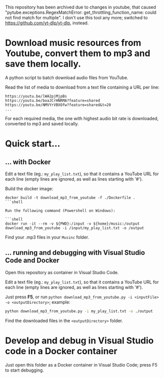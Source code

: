This repository has been archived due to changes in youtube, that caused "pytube.exceptions.RegexMatchError: get_throttling_function_name: could not find match for multiple".
I don't use this tool any more; switched to https://github.com/yt-dlp/yt-dlp, instead.

# Download music resources from Youtube, convert them to mp3 and save them locally.

A python script to batch download audio files from YouTube.

Read the list of media to download from a text file containing a URL per line:

```text
https://youtu.be/lWA2pjMjpBs
https://youtu.be/boaJCrHNRMA?feature=shared
https://youtu.be/NMVYrVBXOfw?feature=shared&t=20
...
```

For each required media, the one with highest audio bit rate is downloaded, converted to mp3 and saved locally.

# Quick start...

## ... with Docker

Edit a text file (eg.: `my_play_list.txt`), so that it contains a YouTube URL for each line (empty lines are ignored, as well as lines starting with '#').

Build the docker image:

```shell
docker build -t download_mp3_from_youtube -f ./Dockerfile .
```shell

Run the following command (Powershell on Windows):

```shell
docker run -it --rm -v ${PWD}:/input -v ${home}/music:/output download_mp3_from_youtube -i /input/my_play_list.txt -o /output
```

Find your .mp3 files in your `Musinc` folder.

## ... running and debugging with Visual Studio Code and Docker

Open this repository as container in Visual Studio Code.

Edit a text file (eg.: `my_play_list.txt`), so that it contains a YouTube URL for each line (empty lines are ignored, as well as lines starting with '#').

Just press **F5**, or run `python download_mp3_from_youtube.py -i <inputFile> -o <outputDirectory>`; example:

```bash
python download_mp3_from_youtube.py -i my_play_list.txt -o ./output
```

Find the downloaded files in the `<outputDirectory>` folder.

# Develop and debug in Visual Studio code in a Docker container

Just open this folder as a Docker container in Visual Studio Code; press F5 to start debugging.
